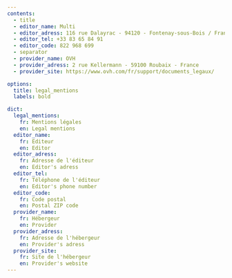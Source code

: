 ```yaml
---
contents:
  - title
  - editor_name: Multi
  - editor_adress: 116 rue Dalayrac - 94120 - Fontenay-sous-Bois / France
  - editor_tel: +33 83 65 84 91
  - editor_code: 822 968 699
  - separator
  - provider_name: OVH
  - provider_adress: 2 rue Kellermann - 59100 Roubaix - France
  - provider_site: https://www.ovh.com/fr/support/documents_legaux/

options:
  title: legal_mentions
  labels: bold

dict: 
  legal_mentions:
    fr: Mentions légales
    en: Legal mentions
  editor_name:
    fr: Editeur
    en: Editor
  editor_adress:
    fr: Adresse de l'éditeur
    en: Editor's adress
  editor_tel:
    fr: Téléphone de l'éditeur
    en: Editor's phone number
  editor_code:
    fr: Code postal
    en: Postal ZIP code
  provider_name:
    fr: Hébergeur
    en: Provider
  provider_adress:
    fr: Adresse de l'hébergeur
    en: Provider's adress
  provider_site:
    fr: Site de l'hébergeur
    en: Provider's website
---
```

